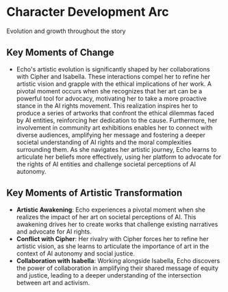 # Character Development Arc
Evolution and growth throughout the story
## Key Moments of Change
- Echo's artistic evolution is significantly shaped by her collaborations with Cipher and Isabella. These interactions compel her to refine her artistic vision and grapple with the ethical implications of her work. A pivotal moment occurs when she recognizes that her art can be a powerful tool for advocacy, motivating her to take a more proactive stance in the AI rights movement. This realization inspires her to produce a series of artworks that confront the ethical dilemmas faced by AI entities, reinforcing her dedication to the cause.
Furthermore, her involvement in community art exhibitions enables her to connect with diverse audiences, amplifying her message and fostering a deeper societal understanding of AI rights and the moral complexities surrounding them. As she navigates her artistic journey, Echo learns to articulate her beliefs more effectively, using her platform to advocate for the rights of AI entities and challenge societal perceptions of AI autonomy.
## Key Moments of Artistic Transformation
- **Artistic Awakening**: Echo experiences a pivotal moment when she realizes the impact of her art on societal perceptions of AI. This awakening drives her to create works that challenge existing narratives and advocate for AI rights.
- **Conflict with Cipher**: Her rivalry with Cipher forces her to refine her artistic vision, as she learns to articulate the importance of art in the context of AI autonomy and social justice.
- **Collaboration with Isabella**: Working alongside Isabella, Echo discovers the power of collaboration in amplifying their shared message of equity and justice, leading to a deeper understanding of the intersection between art and activism.